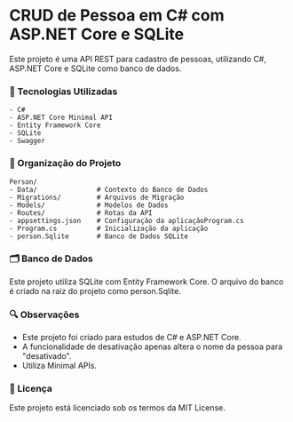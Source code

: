 # CRUD de Pessoa em C# com ASP.NET Core e SQLite
Este projeto é uma API REST para cadastro de pessoas, utilizando C#, ASP.NET Core e SQLite como banco de dados.
<br>

### 🔧 Tecnologias Utilizadas
    - C#
    - ASP.NET Core Minimal API
    - Entity Framework Core
    - SQLite
    - Swagger


### 📂 Organização do Projeto
    Person/
    - Data/               # Contexto do Banco de Dados
    - Migrations/         # Arquivos de Migração
    - Models/             # Modelos de Dados
    - Routes/             # Rotas da API
    - appsettings.json    # Configuração da aplicaçãoProgram.cs         
    - Program.cs          # Inicialização da aplicação
    - person.Sqlite       # Banco de Dados SQLite


### 🗂️ Banco de Dados
Este projeto utiliza SQLite com Entity Framework Core. O arquivo do banco é criado na raiz do projeto como person.Sqlite.


### 🔍 Observações
- Este projeto foi criado para estudos de C# e ASP.NET Core.
- A funcionalidade de desativação apenas altera o nome da pessoa para "desativado".
- Utiliza Minimal APIs.


### 📄 Licença
Este projeto está licenciado sob os termos da MIT License.
